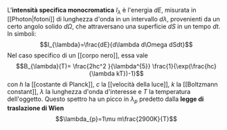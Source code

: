 L'**intensità specifica monocromatica** $I_{\lambda}$ è l'energia $dE$, misurata in [[Photon|fotoni]] di lunghezza d'onda in un intervallo $d\lambda$, provenienti da un certo angolo solido $d\Omega$, che attraversano una superficie $dS$ in un tempo $dt$. In simboli:
$$I_{\lambda}=\frac{dE}{d\lambda d\Omega dSdt}$$
Nel caso specifico di un [[corpo nero]], essa vale
$$B_{\lambda}(T)= \frac{2hc^2
}{\lambda^{5}} \frac{1}{\exp(\frac{hc}{\lambda kT})-1}$$
con $h$ la [[costante di Planck]], $c$ la [[velocità della luce]], $k$ la [[Boltzmann constant]], $\lambda$ la lunghezza d'onda d'interesse e $T$ la temperatura dell'oggetto. Questo spettro ha un picco in $\lambda_{p}$ predetto dalla **legge di traslazione di Wien**
$$\lambda_{p}=1\mu m\frac{2900K}{T}$$
